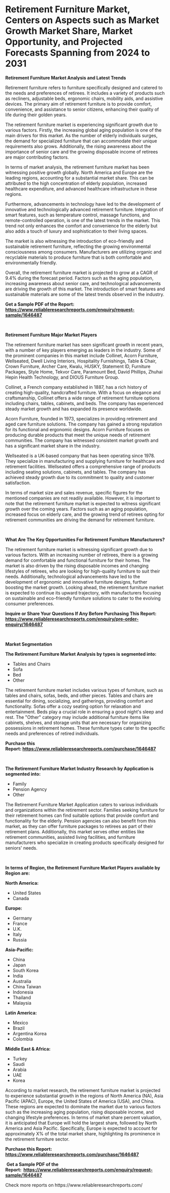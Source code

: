 <p><h1>Retirement Furniture Market, Centers on Aspects such as Market Growth Market Share, Market Opportunity, and Projected Forecasts Spanning from 2024 to 2031</h1></p><p><strong>Retirement Furniture Market Analysis and Latest Trends</strong></p>
<p><p>Retirement furniture refers to furniture specifically designed and catered to the needs and preferences of retirees. It includes a variety of products such as recliners, adjustable beds, ergonomic chairs, mobility aids, and assistive devices. The primary aim of retirement furniture is to provide comfort, convenience, and assistance to senior citizens, enhancing their quality of life during their golden years.</p><p>The retirement furniture market is experiencing significant growth due to various factors. Firstly, the increasing global aging population is one of the main drivers for this market. As the number of elderly individuals surges, the demand for specialized furniture that can accommodate their unique requirements also grows. Additionally, the rising awareness about the importance of senior care and the growing disposable income of retirees are major contributing factors.</p><p>In terms of market analysis, the retirement furniture market has been witnessing positive growth globally. North America and Europe are the leading regions, accounting for a substantial market share. This can be attributed to the high concentration of elderly population, increased healthcare expenditure, and advanced healthcare infrastructure in these regions.</p><p>Furthermore, advancements in technology have led to the development of innovative and technologically advanced retirement furniture. Integration of smart features, such as temperature control, massage functions, and remote-controlled operation, is one of the latest trends in the market. This trend not only enhances the comfort and convenience for the elderly but also adds a touch of luxury and sophistication to their living spaces.</p><p>The market is also witnessing the introduction of eco-friendly and sustainable retirement furniture, reflecting the growing environmental consciousness among consumers. Manufacturers are utilizing organic and recyclable materials to produce furniture that is both comfortable and environmentally friendly.</p><p>Overall, the retirement furniture market is projected to grow at a CAGR of 9.4% during the forecast period. Factors such as the aging population, increasing awareness about senior care, and technological advancements are driving the growth of this market. The introduction of smart features and sustainable materials are some of the latest trends observed in the industry.</p></p>
<p><strong>Get a Sample PDF of the Report:&nbsp; <a href="https://www.reliableresearchreports.com/enquiry/request-sample/1646487">https://www.reliableresearchreports.com/enquiry/request-sample/1646487</a></strong></p>
<p>&nbsp;</p>
<p><strong>Retirement Furniture Major Market Players</strong></p>
<p><p>The retirement furniture market has seen significant growth in recent years, with a number of key players emerging as leaders in the industry. Some of the prominent companies in this market include Collinet, Acorn Furniture, Wellseated, Dwell Living Interiors, Hospitality Furnishings, Table & Chair, Crown Furniture, Archer Care, Kwalu, HUSKY, Statement ID, Furniture Packages, Style Home, Tekvor Care, Paramount Bed, David Phillips, Zhuhai Hepin Health Technology, and DIOUS Furniture Group.</p><p>Collinet, a French company established in 1887, has a rich history of creating high-quality, handcrafted furniture. With a focus on elegance and craftsmanship, Collinet offers a wide range of retirement furniture options including chairs, tables, cabinets, and beds. The company has experienced steady market growth and has expanded its presence worldwide.</p><p>Acorn Furniture, founded in 1973, specializes in providing retirement and aged care furniture solutions. The company has gained a strong reputation for its functional and ergonomic designs. Acorn Furniture focuses on producing durable products that meet the unique needs of retirement communities. The company has witnessed consistent market growth and has a significant market share in the industry.</p><p>Wellseated is a UK-based company that has been operating since 1978. They specialize in manufacturing and supplying furniture for healthcare and retirement facilities. Wellseated offers a comprehensive range of products including seating solutions, cabinets, and tables. The company has achieved steady growth due to its commitment to quality and customer satisfaction.</p><p>In terms of market size and sales revenue, specific figures for the mentioned companies are not readily available. However, it is important to note that the retirement furniture market is expected to witness significant growth over the coming years. Factors such as an aging population, increased focus on elderly care, and the growing trend of retirees opting for retirement communities are driving the demand for retirement furniture.</p></p>
<p>&nbsp;</p>
<p><strong>What Are The Key Opportunities For Retirement Furniture Manufacturers?</strong></p>
<p><p>The retirement furniture market is witnessing significant growth due to various factors. With an increasing number of retirees, there is a growing demand for comfortable and functional furniture for their homes. The market is also driven by the rising disposable incomes and changing lifestyles of retirees, who are looking for high-quality furniture to suit their needs. Additionally, technological advancements have led to the development of ergonomic and innovative furniture designs, further boosting the market growth. Looking ahead, the retirement furniture market is expected to continue its upward trajectory, with manufacturers focusing on sustainable and eco-friendly furniture solutions to cater to the evolving consumer preferences.</p></p>
<p><strong>Inquire or Share Your Questions If Any Before Purchasing This Report: <a href="https://www.reliableresearchreports.com/enquiry/pre-order-enquiry/1646487">https://www.reliableresearchreports.com/enquiry/pre-order-enquiry/1646487</a></strong></p>
<p>&nbsp;</p>
<p><strong>Market Segmentation</strong></p>
<p><strong>The Retirement Furniture Market Analysis by types is segmented into:</strong></p>
<p><ul><li>Tables and Chairs</li><li>Sofa</li><li>Bed</li><li>Other</li></ul></p>
<p><p>The retirement furniture market includes various types of furniture, such as tables and chairs, sofas, beds, and other pieces. Tables and chairs are essential for dining, socializing, and gatherings, providing comfort and functionality. Sofas offer a cozy seating option for relaxation and entertainment. Beds play a crucial role in ensuring a good night's sleep and rest. The "Other" category may include additional furniture items like cabinets, shelves, and storage units that are necessary for organizing possessions in retirement homes. These furniture types cater to the specific needs and preferences of retired individuals.</p></p>
<p><strong>Purchase this Report:&nbsp;<a href="https://www.reliableresearchreports.com/purchase/1646487">https://www.reliableresearchreports.com/purchase/1646487</a></strong></p>
<p>&nbsp;</p>
<p><strong>The Retirement Furniture Market Industry Research by Application is segmented into:</strong></p>
<p><ul><li>Family</li><li>Pension Agency</li><li>Other</li></ul></p>
<p><p>The Retirement Furniture Market Application caters to various individuals and organizations within the retirement sector. Families seeking furniture for their retirement homes can find suitable options that provide comfort and functionality for the elderly. Pension agencies can also benefit from this market, as they can offer furniture packages to retirees as part of their retirement plans. Additionally, this market serves other entities like retirement communities, assisted living facilities, and furniture manufacturers who specialize in creating products specifically designed for seniors' needs.</p></p>
<p>&nbsp;</p>
<p><strong>In terms of Region, the Retirement Furniture Market Players available by Region are:</strong></p>
<p>
    <p> <strong> North America: </strong>
        <ul>
            <li>United States</li>
            <li>Canada</li>
        </ul>
        </p> 
    <p> <strong> Europe: </strong>
        <ul>
            <li>Germany</li>
            <li>France</li>
            <li>U.K.</li>
            <li>Italy</li>
            <li>Russia</li>
        </ul>
        </p> 
    <p> <strong> Asia-Pacific: </strong>
        <ul>
            <li>China</li>
            <li>Japan</li>
            <li>South Korea</li>
            <li>India</li>
            <li>Australia</li>
            <li>China Taiwan</li>
            <li>Indonesia</li>
            <li>Thailand</li>
            <li>Malaysia</li>
        </ul>
        </p> 
    <p> <strong> Latin America: </strong>
        <ul>
            <li>Mexico</li>
            <li>Brazil</li>
            <li>Argentina Korea</li>
            <li>Colombia</li>
        </ul>
        </p> 
    <p> <strong> Middle East & Africa: </strong>
        <ul>
            <li>Turkey</li>
            <li>Saudi</li>
            <li>Arabia</li>
            <li>UAE</li>
            <li>Korea</li>
        </ul>
    </p>
    </p>
<p><p>According to market research, the retirement furniture market is projected to experience substantial growth in the regions of North America (NA), Asia Pacific (APAC), Europe, the United States of America (USA), and China. These regions are expected to dominate the market due to various factors such as the increasing aging population, rising disposable income, and changing lifestyle preferences. In terms of market share percent valuation, it is anticipated that Europe will hold the largest share, followed by North America and Asia Pacific. Specifically, Europe is expected to account for approximately X% of the total market share, highlighting its prominence in the retirement furniture sector.</p></p>
<p><strong>Purchase this Report: <a href="https://www.reliableresearchreports.com/purchase/1646487">https://www.reliableresearchreports.com/purchase/1646487</a></strong></p>
<p>&nbsp;<strong>Get a Sample PDF of the Report:&nbsp;&nbsp;<a href="https://www.reliableresearchreports.com/enquiry/request-sample/1646487">https://www.reliableresearchreports.com/enquiry/request-sample/1646487</a></strong></p>
<p><strong></strong></p>
<p>Check more reports on https://www.reliableresearchreports.com/</p>